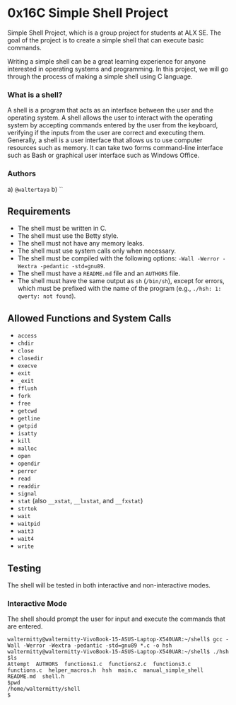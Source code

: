# 0x16C Simple Shell Project
Simple Shell Project, which is a group project for students at ALX SE. The goal of the project is to create a simple shell that can execute basic commands.

Writing a simple shell can be a great learning experience for anyone interested in operating systems and programming. In this project, we will go through the process of making a simple shell using C language.

### What is a shell?

A shell is a program that acts as an interface between the user and the operating system. A shell allows the user to interact with the operating system by accepting commands entered by the user from the keyboard, verifying if the inputs from the user are correct and executing them. Generally, a shell is a user interface that allows us to use computer resources such as memory. It can take two forms command-line interface such as Bash or graphical user interface such as Windows Office.

### Authors
a) `@waltertaya`
b) ``


## Requirements

- The shell must be written in C.
- The shell must use the Betty style.
- The shell must not have any memory leaks.
- The shell must use system calls only when necessary.
- The shell must be compiled with the following options: `-Wall -Werror -Wextra -pedantic -std=gnu89`.
- The shell must have a `README.md` file and an `AUTHORS` file.
- The shell must have the same output as `sh` (`/bin/sh`), except for errors, which must be prefixed with the name of the program (e.g., `./hsh: 1: qwerty: not found`).

## Allowed Functions and System Calls

- `access`
- `chdir`
- `close`
- `closedir`
- `execve`
- `exit`
- `_exit`
- `fflush`
- `fork`
- `free`
- `getcwd`
- `getline`
- `getpid`
- `isatty`
- `kill`
- `malloc`
- `open`
- `opendir`
- `perror`
- `read`
- `readdir`
- `signal`
- `stat` (also `__xstat`, `__lxstat`, and `__fxstat`)
- `strtok`
- `wait`
- `waitpid`
- `wait3`
- `wait4`
- `write`

## Testing

The shell will be tested in both interactive and non-interactive modes.

### Interactive Mode

The shell should prompt the user for input and execute the commands that are entered.

```shell
waltermitty@waltermitty-VivoBook-15-ASUS-Laptop-X540UAR:~/shell$ gcc -Wall -Werror -Wextra -pedantic -std=gnu89 *.c -o hsh
waltermitty@waltermitty-VivoBook-15-ASUS-Laptop-X540UAR:~/shell$ ./hsh
$ls
Attempt  AUTHORS  functions1.c	functions2.c  functions3.c  functions.c  helper_macros.h  hsh  main.c  manual_simple_shell  README.md  shell.h
$pwd
/home/waltermitty/shell
$



